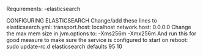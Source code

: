 Requirements:
-elasticsearch

CONFIGURING ELASTICSEARCH
Change/add these lines to  elasticsearch.yml:
transport.host: localhost
network.host: 0.0.0.0
Change the max mem size in jvm.options to:
-Xms256m
-Xmx256m
And run this for good measure to make sure the service is configured to start on reboot:
sudo update-rc.d elasticsearch defaults 95 10